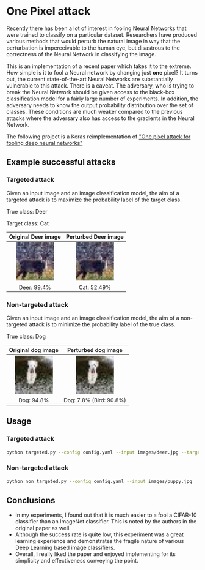 # One Pixel attack

Recently there has been a lot of interest in fooling Neural Networks that were trained to classify on a particular dataset.
Researchers have produced various methods that would perturb the natural image in way that the perturbation is 
imperceivable to the human eye, but disastrous to the correctness of the Neural Network in classifying the image.

This is an implementation of a recent paper which takes it to the extreme. How simple is it to fool a Neural network 
by changing just **one** pixel? It turns out, the current state-of-the-art Neural Networks are substantially vulnerable 
to this attack. There is a caveat. The adversary, who is trying to break the Neural Network should be given access to 
the black-box classification model for a fairly large number of experiments. In addition, the adversary needs to know 
the output probability distribution over the set of classes. These conditions are much weaker compared to the previous 
attacks where the adversary also has access to the gradients in the Neural Network.

The following project is a Keras reimplementation of ["One pixel attack for fooling deep neural networks"](https://arxiv.org/abs/1710.08864)

## Example successful attacks
### Targeted attack

Given an input image and an image classification model, the aim of a targeted attack is to maximize the probability 
label of the target class.

True class: Deer

Target class: Cat

| Original Deer image        |  Perturbed Deer image |
| :---: | :---: |
| <img src="https://github.com/SaiKiranBurle/one-pixel-attack/blob/master/results/targeted/original_deer.jpg" width="100">  |  <img src="https://github.com/SaiKiranBurle/one-pixel-attack/blob/master/results/targeted/perturbed_deer.jpg" width="100"> |
|  Deer: 99.4%    |     Cat: 52.49%     |


### Non-targeted attack

Given an input image and an image classification model, the aim of a non-targeted attack is to minimize the probability 
label of the true class.

True class: Dog

| Original dog image        |  Perturbed dog image |
| :---: | :---: |
| <img src="https://github.com/SaiKiranBurle/one-pixel-attack/blob/master/results/non-targeted/puppy_original.jpg" width="100"> | <img src="https://github.com/SaiKiranBurle/one-pixel-attack/blob/master/results/non-targeted/puppy_perturbed.jpg" width="100"> |
|  Dog: 94.8%    |     Dog: 7.8% (Bird: 90.8%)     |

## Usage
### Targeted attack
```bash
python targeted.py --config config.yaml --input images/deer.jpg --target cat
```

### Non-targeted attack
```bash
python non_targeted.py --config config.yaml --input images/puppy.jpg
```

## Conclusions

* In my experiments, I found out that it is much easier to a fool a CIFAR-10 classifier than an ImageNet classifier. This 
is noted by the authors in the original paper as well.
* Although the success rate is quite low, this experiment was a great learning experience and demonstrates the fragile nature 
of various Deep Learning based image classifiers.
* Overall, I really liked the paper and enjoyed implementing for its simplicity and effectiveness conveying the point.


